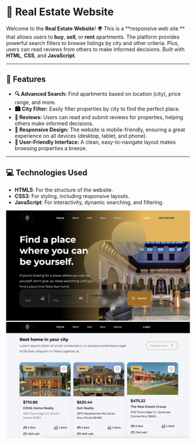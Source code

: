 # 🏡 Real Estate Website

Welcome to the **Real Estate Website**! 🌍 This is a **responsive web site ** that allows users to **buy**, **sell**, or **rent** apartments. The platform provides powerful search filters to browse listings by city and other criteria. Plus, users can read reviews from others to make informed decisions. Built with **HTML**, **CSS**, and **JavaScript**.

---

## 🚀 Features

- **🔍 Advanced Search:** Find apartments based on location (city), price range, and more.
- **🏙️ City Filter:** Easily filter properties by city to find the perfect place.
- **📝 Reviews:** Users can read and submit reviews for properties, helping others make informed decisions.
- **📱 Responsive Design:** The website is mobile-friendly, ensuring a great experience on all devices (desktop, tablet, and phone).
- **💬 User-Friendly Interface:** A clean, easy-to-navigate layout makes browsing properties a breeze.

---

## 💻 Technologies Used

- **HTML5**: For the structure of the website.
- **CSS3**: For styling, including responsive layouts.
- **JavaScript**: For interactivity, dynamic searching, and filtering.

![website_realstate ](rstate.png)
![website_realstate ](rstatee.png)

